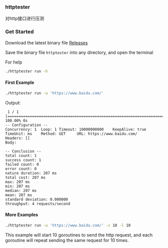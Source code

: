 ### httptester
对http接口进行压测

### Get Started
Download the latest binary file [Releases](https://github.com/rocketk/httptester/releases)

Save the binary file `httptester` into any directory, and open the terminal


For help
```bash
./httptester run -h
```

#### First Example
```bash
./httptester run -u 'https://www.baidu.com/'
```

Output:
```text
 1 / 1 [================================================================================] 100.00% 0s
-- Configuration --
Concurrency: 1  Loop: 1 Timeout: 10000000000    KeepAlive: true TimeUnit: ms    Method: GET     URL: https://www.baidu.com/
Headers: []
Body: 

-- Conclusion --
total count: 1
success count: 1
failed count: 0
error count: 0
nature duration: 207 ms
total cost: 207 ms
max: 207 ms
min: 207 ms
median: 207 ms
mean: 207 ms
standard deviation: 0.000000
throughput: 4 requests/second
```

#### More Examples
```bash
./httptester run -u 'https://www.baidu.com/' -c 10 -l 10
```
This example will start 10 goroutines to send the http request, and each goroutine will repeat sending the same request for 10 times. 


